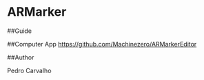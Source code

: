 # ARMarker

##Guide

##Computer App
https://github.com/Machinezero/ARMarkerEditor

##Author

Pedro Carvalho
